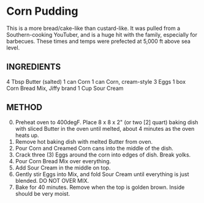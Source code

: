 # Corn Pudding

This is a more bread/cake-like than custard-like. It was pulled from a Southern-cooking YouTuber, and is a huge hit with the family, especially for barbecues.
These times and temps were prefected at 5,000 ft above sea level. 

## INGREDIENTS

4 Tbsp Butter (salted)
1 can Corn
1 can Corn, cream-style
3 Eggs
1 box Corn Bread Mix, Jiffy brand
1 Cup Sour Cream

## METHOD

0. Preheat oven to 400degF. Place 8 x 8 x 2" (or two [2] quart) baking dish with sliced Butter in the oven until melted, about 4 minutes as the oven heats up.
1. Remove hot baking dish with melted Butter from oven. 
2. Pour Corn and Creamed Corn cans into the middle of the dish.
3. Crack three (3) Eggs around the corn into edges of dish. Break yolks.
4. Pour Corn Bread Mix over everything.
5. Add Sour Cream in the middle on top.
6. Gently stir Eggs into Mix, and fold Sour Cream until everything is just blended. DO NOT OVER MIX.
7. Bake for 40 minutes. Remove when the top is golden brown. Inside should be very moist.
